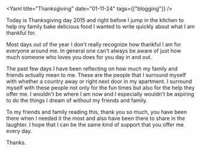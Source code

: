 <Yaml
title="Thanksgiving"
date="01-11-24"
tags={["blogging"]}
/>

Today is Thanksgiving day 2015 and right before I jump in the kitchen to help my family bake delicious food I wanted to write quickly about what I am thankful for.

Most days out of the year I don't really recognize how thankful I am for everyone around me. In general one can't always be aware of just how much someone who loves you does for you day in and out.

The past few days I have been reflecting on how much my family and friends actually mean to me. These are the people that I surround myself with whether a country away or right next door in my apartment. I surround myself with these people not only for the fun times but also for the help they offer me. I wouldn't be where I am now and I especially wouldn't be aspiring to do the things I dream of without my friends and family.

To my friends and family reading this, thank you so much, you have been there when I needed it the most and also have been there to share in the laughter. I hope that I can be the same kind of support that you offer me every day.

Thanks.

